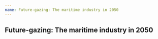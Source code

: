 ```yaml
---
name: Future-gazing: The maritime industry in 2050
---
```


## Future-gazing: The maritime industry in 2050
